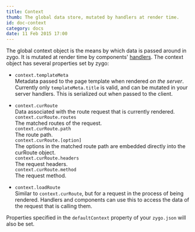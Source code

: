 ```yaml
---
title: Context
thumb: The global data store, mutated by handlers at render time.
id: doc-context
category: docs
date: 11 Feb 2015 17:00
---
```


The global context object is the means by which data is passed around in zygo. It is mutated at render time by components' [handlers](/category/docs/post/doc-handlers). The context object has several properties set by zygo:

- `context.templateMeta`  
Metadata passed to the page template when rendered _on the server_. Currently only `templateMeta.title` is valid, and can be mutated in your server handlers. This is serialized out when passed to the client.

- `context.curRoute`  
Data associated with the route request that is currently rendered.  
`context.curRoute.routes`  
The matched routes of the request.  
`context.curRoute.path`  
The route path.  
`context.curRoute.[option]`  
The options in the matched route path are embedded directly into the curRoute object.  
`context.curRoute.headers`  
The request headers.  
`context.curRoute.method`  
The request method.  

- `context.loadRoute`  
Similar to `context.curRoute`, but for a request in the process of being rendered. Handlers and components can use this to access the data of the request that is calling them.

Properties specified in the `defaultContext` property of your `zygo.json` will also be set.
